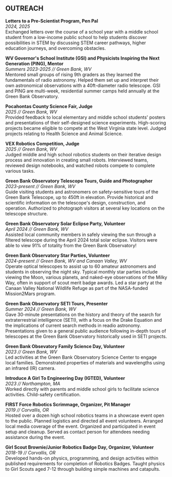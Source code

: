 ## OUTREACH
**Letters to a Pre-Scientist Program, Pen Pal**\
*2024, 2025*\
Exchanged letters over the course of a school year with a middle school student from a low-income public school to help students discover possibilities in STEM by discussing STEM career pathways, higher education journeys, and overcoming obstacles.


**WV Governor's School Institute (GSI) and Physicists Inspiring the Next Generation (PING), Mentor**\
*Summers 2023-2025 // Green Bank, WV*\
Mentored small groups of rising 9th graders as they learned the fundamentals of radio astronomy. Helped them set up and interpret their own astronomical observations with a 40ft-diameter radio telescope. GSI and PING are multi-week, residential summer camps held annually at the Green Bank Observatory.


**Pocahontas County Science Fair, Judge**\
*2025 // Green Bank, WV*\
Provided feedback to local elementary and middle school students' posters and presentations of their self-designed science experiments. High-scoring projects became eligible to compete at the West Virginia state level. Judged projects relating to Health Science and Animal Science. 


**VEX Robotics Competition, Judge**\
*2025 // Green Bank, WV*\
Judged middle and high school robotics students on their iterative design process and innovation in creating small robots. Interviewed teams, reviewed design notebooks, and watched robots compete to complete various tasks.


**Green Bank Observatory Telescope Tours, Guide and Photographer**\
*2023-present // Green Bank, WV*\
Guide visiting students and astronomers on safety-sensitive tours of the Green Bank Telescope, up to 450ft in elevation. Provide historical and scientific information on the telescope's design, construction, and operation. Authorized to photograph visitors at several key locations on the telescope structure.


**Green Bank Observatory Solar Eclipse Party, Volunteer**\
*April 2024 // Green Bank, WV*\
Assisted local community members in safely viewing the sun through a filtered telescope during the April 2024 total solar eclipse. Visitors were able to view 91% of totality from the Green Bank Observatory!


**Green Bank Observatory Star Parties, Volunteer**\
*2024-present // Green Bank, WV and Canaan Valley, WV*\
Operate optical telescopes to assist up to 60 amateur astronomers and students in observing the night sky. Typical monthly star parties include viewing the Moon, various planets, and naked-eye observations of the Milky Way, often in support of scout merit badge awards. Led a star party at the Canaan Valley National Wildlife Refuge as part of the NASA-funded Mission2Mars program.


**Green Bank Observatory SETI Tours, Presenter**\
*Summer 2024 // Green Bank, WV*\
Gave 30-minute presentations on the history and theory of the search for extraterrestrial intelligence (SETI), with a focus on the Drake Equation and the implications of current search methods in readio astronomy. Presentations given to a general public audience following in-depth tours of telescopes at the Green Bank Observatory historically used in SETI projects.


**Green Bank Obsevatory Family Science Day, Volunteer**\
*2023 // Green Bank, WV*\
Led activities at the Green Bank Observatory Science Center to engage local families. Demonstrated properties of materials and wavelengths using an infrared (IR) camera.


**Introduce A Girl To Engineering Day (IGTED), Volunteer**\
*2023 // Northampton, MA*\
Worked directly with parents and middle school girls to facilitate science activities. Child-safety certification.


**FIRST Force Robotics Scrimmage, Organizer, Pit Manager**\
*2019 // Corvallis, OR*\
Hosted over a dozen high school robotics teams in a showcase event open to the public. Planned logistics and directed all event volunteers. Arranged local media coverage of the event. Organized and participated in event setup and cleanup. Served as contact person for attendees needing assistance during the event.


**Girl Scout Brownie/Junior Robotics Badge Day, Organizer, Volunteer**\
*2018-19 // Corvallis, OR*\
Developed hands-on physics, programming, and design activities within published requirements for completion of Robotics Badges. Taught physics to Girl Scouts aged 7-12 through building simple machines and catapults.


